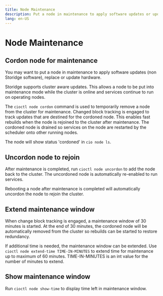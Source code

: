 ```yaml
---
title: Node Maintenance
description: Put a node in maintenance to apply software updates or update hardware  
lang: en-US
---
```


# Node Maintenance

## Cordon node for maintenance

You may want to put a node in maintenance to apply software updates (non Storidge software), replace or update hardware.

Storidge supports cluster aware updates. This allows a node to be put into maintenance mode while the cluster is online and services continue to run on operating nodes.

The `cioctl node cordon` command is used to temporarily remove a node from the cluster for maintenance. Changed block tracking is engaged to track updates that are destined for the cordoned node. This enables fast rebuilds when the node is rejoined to the cluster after maintenance. The cordoned node is drained so services on the node are restarted by the scheduler onto other running nodes.

The node will show status 'cordoned' in `cio node ls`.

## Uncordon node to rejoin

After maintenance is completed, run `cioctl node uncordon` to add the node back to the cluster. The uncordoned node is automatically re-enabled to run services.

Rebooting a node after maintenance is completed will automatically uncordon the node to rejoin the cluster.

## Extend maintenance window

When change block tracking is engaged, a maintenance window of 30 minutes is started. At the end of 30 minutes, the cordoned node will be automatically removed from the cluster so rebuilds can be started to restore redundancy.

If additional time is needed, the maintenance window can be extended. Use `cioctl node extend-time TIME-IN-MINUTES` to extend time for maintenance up to maximum of 60 minutes. TIME-IN-MINUTES is an int value for the number of minutes to extend.

## Show maintenance window

Run `cioctl node show-time` to display time left in maintenance window.
